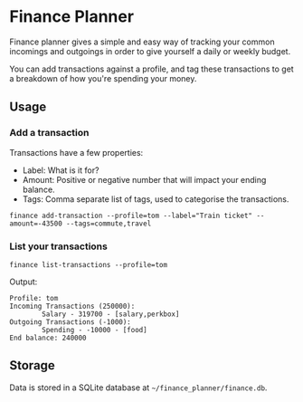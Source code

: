# Finance Planner

Finance planner gives a simple and easy way of tracking your common incomings and outgoings in order to give yourself a daily or weekly budget.

You can add transactions against a profile, and tag these transactions to get a breakdown of how you're spending your money.

## Usage

### Add a transaction
Transactions have a few properties:
- Label: What is it for?
- Amount: Positive or negative number that will impact your ending balance.
- Tags: Comma separate list of tags, used to categorise the transactions.
```
finance add-transaction --profile=tom --label="Train ticket" --amount=-43500 --tags=commute,travel
```

### List your transactions
```
finance list-transactions --profile=tom
```
Output:
```
Profile: tom
Incoming Transactions (250000):
        Salary - 319700 - [salary,perkbox]
Outgoing Transactions (-1000):
        Spending - -10000 - [food]
End balance: 240000
```

## Storage
Data is stored in a SQLite database at `~/finance_planner/finance.db`.
